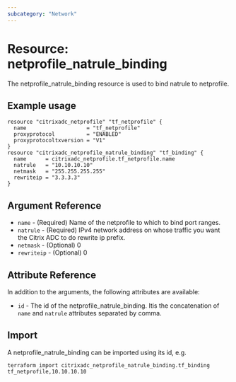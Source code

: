 ```yaml
---
subcategory: "Network"
---
```


# Resource: netprofile_natrule_binding

The netprofile_natrule_binding resource is used to bind natrule to netprofile.


## Example usage

```hcl
resource "citrixadc_netprofile" "tf_netprofile" {
  name                   = "tf_netprofile"
  proxyprotocol          = "ENABLED"
  proxyprotocoltxversion = "V1"
}
resource "citrixadc_netprofile_natrule_binding" "tf_binding" {
  name      = citrixadc_netprofile.tf_netprofile.name
  natrule   = "10.10.10.10"
  netmask   = "255.255.255.255"
  rewriteip = "3.3.3.3"
}
```


## Argument Reference

* `name` - (Required) Name of the netprofile to which to bind port ranges.
* `natrule` - (Required) IPv4 network address on whose traffic you want the Citrix ADC to do rewrite ip prefix.
* `netmask` - (Optional) 0
* `rewriteip` - (Optional) 0


## Attribute Reference

In addition to the arguments, the following attributes are available:

* `id` - The id of the netprofile_natrule_binding. Itis the concatenation of `name` and `natrule` attributes separated by comma.


## Import

A netprofile_natrule_binding can be imported using its id, e.g.

```shell
terraform import citrixadc_netprofile_natrule_binding.tf_binding tf_netprofile,10.10.10.10
```
